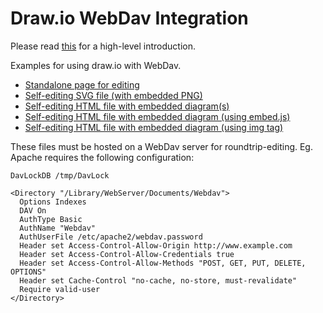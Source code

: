 # Draw.io WebDav Integration

Please read <a href="https://github.com/jgraph/drawio-integration/" target="_blank">this</a> for a high-level introduction.

Examples for using draw.io with WebDav.

* <a href="http://jgraph.github.io/drawio-integration/webdav/edit-diagram.html" target="_blank">Standalone page for editing</a>
* <a href="http://jgraph.github.io/drawio-integration/webdav/self-editing.svg" target="_blank">Self-editing SVG file (with embedded PNG)</a>
* <a href="http://jgraph.github.io/drawio-integration/webdav/self-editing.html" target="_blank"> Self-editing HTML file with embedded diagram(s)</a>
* <a href="http://jgraph.github.io/drawio-integration/webdav/self-editing-embed.html" target="_blank"> Self-editing HTML file with embedded diagram (using embed.js)</a>
* <a href="http://jgraph.github.io/drawio-integration/webdav/self-editing-image.html" target="_blank"> Self-editing HTML file with embedded diagram (using img tag)</a>

These files must be hosted on a WebDav server for roundtrip-editing. Eg. Apache requires the following configuration:

```
DavLockDB /tmp/DavLock

<Directory "/Library/WebServer/Documents/Webdav">
  Options Indexes
  DAV On
  AuthType Basic
  AuthName "Webdav"
  AuthUserFile /etc/apache2/webdav.password
  Header set Access-Control-Allow-Origin http://www.example.com
  Header set Access-Control-Allow-Credentials true
  Header set Access-Control-Allow-Methods "POST, GET, PUT, DELETE, OPTIONS"
  Header set Cache-Control "no-cache, no-store, must-revalidate"
  Require valid-user
</Directory>
```
